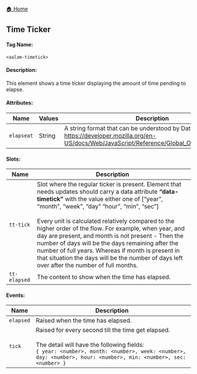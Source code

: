 [🏠 Home](https://github.com/Akilanan/aalam-wc/tree/master/doc)
## Time Ticker
#### Tag Name:

`<aalam-timetick>`

#### Description:

This element shows a time ticker displaying the amount of time pending to elapse.

#### Attributes:
| Name     | Values | Description                                                                                                                                                       |
|----------|--------|-------------------------------------------------------------------------------------------------------------------------------------------------------------------|
| `elapseat` | String | A string format that can be understood by Date.pare() - https://developer.mozilla.org/en-US/docs/Web/JavaScript/Reference/Global_Objects/Date/parse              |

#### Slots:
| Name       | Description                                                                                                                                                                                                                                                                                                                                                                    |
|------------|--------------------------------------------------------------------------------------------------------------------------------------------------------------------------------------------------------------------------------------------------------------------------------------------------------------------------------------------------------------------------------|
| `tt-tick`    | Slot where the regular ticker is present. Element that needs updates should carry a data attribute **“data-timetick”** with the value either one of [“year”, “month”, “week”, “day” “hour”, “min”, “sec”] <br><br>Every unit is calculated relatively compared to the higher order of the flow. For example, when year, and day are present, and month is not present - Then the number of days will be the days remaining after the number of full years. Whereas if month is present in that situation the days will be the number of days left over after the number of full months. |
| `tt-elapsed` | The content to show when the time has elapsed.|

#### Events:
| Name    | Description                                                                                                                                                            |
|---------|------------------------------------------------------------------------------------------------------------------------------------------------------------------------|
| `elapsed` | Raised when the time has elapsed.                                                                                                                                      |
| `tick`    | Raised for every second till the time get elapsed. <br><br>The detail will have the following fields:<br>`{ year: <number>, month: <number>, week: <number>, day: <number>, hour: <number>, min: <number>, sec: <number> }` |



